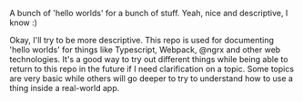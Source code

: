 A bunch of 'hello worlds' for a bunch of stuff. Yeah, nice and descriptive, I know :)

Okay, I'll try to be more descriptive. This repo is used for documenting 'hello worlds' for things like Typescript, Webpack, @ngrx and other web technologies. 
It's a good way to try out different things while being able to return to this repo in the future if I need clarification on a topic.
Some topics are very basic while others will go deeper to try to understand how to use a thing inside a real-world app.
